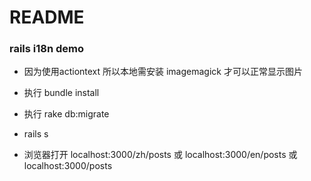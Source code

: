 # README

### rails i18n demo

* 因为使用actiontext 所以本地需安装 imagemagick 才可以正常显示图片

* 执行 bundle install

* 执行 rake db:migrate

* rails s

* 浏览器打开 localhost:3000/zh/posts 或 localhost:3000/en/posts 或 localhost:3000/posts


